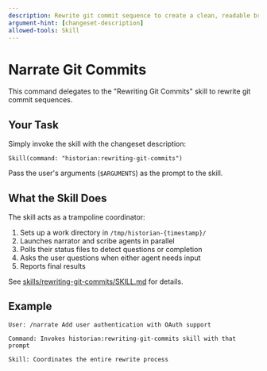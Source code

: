 ```yaml
---
description: Rewrite git commit sequence to create a clean, readable branch
argument-hint: [changeset-description]
allowed-tools: Skill
---
```


# Narrate Git Commits

This command delegates to the "Rewriting Git Commits" skill to rewrite git commit sequences.

## Your Task

Simply invoke the skill with the changeset description:

```
Skill(command: "historian:rewriting-git-commits")
```

Pass the user's arguments (`$ARGUMENTS`) as the prompt to the skill.

## What the Skill Does

The skill acts as a trampoline coordinator:
1. Sets up a work directory in `/tmp/historian-{timestamp}/`
2. Launches narrator and scribe agents in parallel
3. Polls their status files to detect questions or completion
4. Asks the user questions when either agent needs input
5. Reports final results

See [skills/rewriting-git-commits/SKILL.md](../skills/rewriting-git-commits/SKILL.md) for details.

## Example

```
User: /narrate Add user authentication with OAuth support

Command: Invokes historian:rewriting-git-commits skill with that prompt

Skill: Coordinates the entire rewrite process
```
